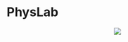 # PhysLab

<div align="center">
<img src="https://github.com/xoheveras/FizicSite/blob/main/physlabroad.png">
</div>
